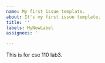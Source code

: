 ```yaml
---
name: My first issue template.
about: It's my first issue template.
title: ''
labels: MyNewLabel
assignees: ''

---
```


This is for cse 110 lab3.
